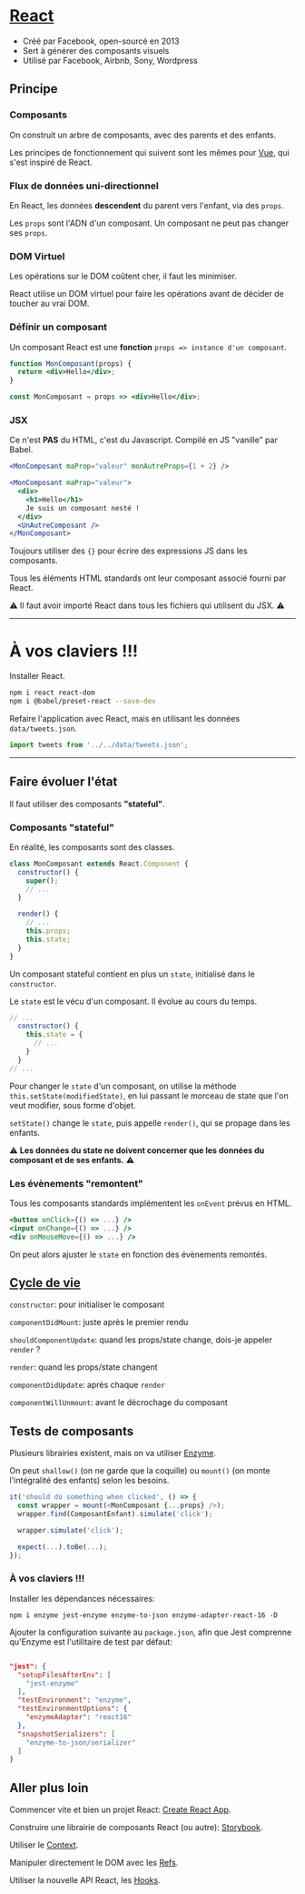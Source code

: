 # [React](https://reactjs.org/)

- Créé par Facebook, open-sourcé en 2013
- Sert à générer des composants visuels
- Utilisé par Facebook, Airbnb, Sony, Wordpress

## Principe

### Composants

On construit un arbre de composants, avec des parents et des enfants.

Les principes de fonctionnement qui suivent sont les mêmes pour [Vue](https://vuejs.org/), qui s'est inspiré de React.

### Flux de données uni-directionnel

En React, les données **descendent** du parent vers l'enfant, via des `props`.

Les `props` sont l'ADN d'un composant. Un composant ne peut pas changer ses `props`.

### DOM Virtuel

Les opérations sur le DOM coûtent cher, il faut les minimiser.

React utilise un DOM virtuel pour faire les opérations avant de décider de toucher au vrai DOM.

### Définir un composant

Un composant React est une **fonction** `props => instance d'un composant`.

```jsx
function MonComposant(props) {
  return <div>Hello</div>;
}

const MonComposant = props => <div>Hello</div>;
```

### JSX

Ce n'est **PAS** du HTML, c'est du Javascript.
Compilé en JS "vanille" par Babel.

```jsx
<MonComposant maProp="valeur" monAutreProps={1 + 2} />

<MonComposant maProp="valeur">
  <div>
    <h1>Hello</h1>
    Je suis un composant nesté !
  </div>
  <UnAutreComposant />
</MonComposant>
```

Toujours utiliser des `{}` pour écrire des expressions JS dans les composants.

Tous les éléments HTML standards ont leur composant associé fourni par React.

⚠ Il faut avoir importé React dans tous les fichiers qui utilisent du JSX. ⚠

---

# À vos claviers !!!

Installer React.

```bash
npm i react react-dom
npm i @babel/preset-react --save-dev
```

Refaire l'application avec React, mais en utilisant les données `data/tweets.json`.

```js
import tweets from '../../data/tweets.json';
```

---

## Faire évoluer l'état

Il faut utiliser des composants **"stateful"**.

### Composants "stateful"

En réalité, les composants sont des classes.

```jsx
class MonComposant extends React.Component {
  constructor() {
    super();
    // ...
  }

  render() {
    // ...
    this.props;
    this.state;
  }
}
```

Un composant stateful contient en plus un `state`, initialisé dans le `constructor`.

Le `state` est le vécu d'un composant. Il évolue au cours du temps.

```js
// ...
  constructor() {
    this.state = {
      // ...
    }
  }
// ...
```

Pour changer le `state` d'un composant, on utilise la méthode `this.setState(modifiedState)`, en lui passant le morceau de state que l'on veut modifier, sous forme d'objet.

`setState()` change le `state`, puis appelle `render()`, qui se propage dans les enfants.

⚠ **Les données du state ne doivent concerner que les données du composant et de ses enfants.** ⚠

### Les évènements "remontent"

Tous les composants standards implémentent les `onEvent` prévus en HTML.

```jsx
<button onClick={() => ...} />
<input onChange={() => ...} />
<div onMouseMove={() => ...} />
```

On peut alors ajuster le `state` en fonction des évènements remontés.

## [Cycle de vie](http://projects.wojtekmaj.pl/react-lifecycle-methods-diagram/)

`constructor`: pour initialiser le composant

`componentDidMount`: juste après le premier rendu

`shouldComponentUpdate`: quand les props/state change, dois-je appeler `render` ?

`render`: quand les props/state changent

`componentDidUpdate`: après chaque `render`

`componentWillUnmount`: avant le décrochage du composant

## Tests de composants

Plusieurs librairies existent, mais on va utiliser [Enzyme](https://airbnb.io/enzyme/).

On peut `shallow()` (on ne garde que la coquille) ou `mount()` (on monte l'intégralité des enfants) selon les besoins.

```js
it('should do something when clicked', () => {
  const wrapper = mount(<MonComposant {...props} />);
  wrapper.find(ComposantEnfant).simulate('click');

  wrapper.simulate('click');

  expect(...).toBe(...);
});
```

### À vos claviers !!!

Installer les dépendances nécessaires:

```
npm i enzyme jest-enzyme enzyme-to-json enzyme-adapter-react-16 -D
```

Ajouter la configuration suivante au `package.json`, afin que Jest comprenne qu'Enzyme est l'utilitaire de test par défaut:

```json

"jest": {
  "setupFilesAfterEnv": [
    "jest-enzyme"
  ],
  "testEnvironment": "enzyme",
  "testEnvironmentOptions": {
    "enzymeAdapter": "react16"
  },
  "snapshotSerializers": [
    "enzyme-to-json/serializer"
  ]
}
```

## Aller plus loin

Commencer vite et bien un projet React: [Create React App](https://github.com/facebook/create-react-app).

Construire une librairie de composants React (ou autre): [Storybook](https://storybook.js.org/).

Utiliser le [Context](https://fr.reactjs.org/docs/context.html#___gatsby).

Manipuler directement le DOM avec les [Refs](https://fr.reactjs.org/docs/refs-and-the-dom.html#___gatsby).

Utiliser la nouvelle API React, les [Hooks](https://fr.reactjs.org/docs/hooks-intro.html#___gatsby).
